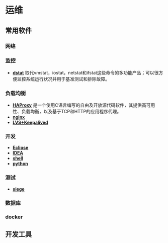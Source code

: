 # 运维

## 常用软件
### 网络

### 监控
* [__dstat__](dstat.md) 取代vmstat，iostat，netstat和ifstat这些命令的多功能产品；可以很方便监控系统运行状况并用于基准测试和排除故障。
### 负载均衡
* [__HAProxy__](haproxy.md) 是一个使用C语言编写的自由及开放源代码软件，其提供高可用性、负载均衡，以及基于TCP和HTTP的应用程序代理。
* [__nginx__](nginx.md)
* [__LVS+Keepalived__]()
### 开发
* [__Eclipse__]()
* [__IDEA__]()
* [__shell__]()
* [__python__]()

### 测试
* [__siege__](siege.md)
### 数据库

### docker

## 开发工具